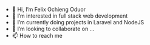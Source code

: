- 👋 Hi, I’m Felix Ochieng Oduor
- 👀 I’m interested in full stack web development
- 🌱 I’m currently doing projects in Laravel and NodeJS
- 💞️ I’m looking to collaborate on ...
- 📫 How to reach me 

<!---
FelixOchieng/FelixOchieng is a ✨ special ✨ repository because its `README.md` (this file) appears on your GitHub profile.
You can click the Preview link to take a look at your changes.
--->
